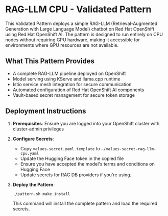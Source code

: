 # RAG-LLM CPU - Validated Pattern

This Validated Pattern deploys a simple RAG-LLM (Retrieval-Augmented Generation with Large Language Model) chatbot on Red Hat OpenShift using Red Hat OpenShift AI. The pattern is designed to run entirely on CPU nodes without requiring GPU hardware, making it accessible for environments where GPU resources are not available.

## What This Pattern Provides

- A complete RAG-LLM pipeline deployed on OpenShift
- Model serving using KServe and llama.cpp runtime
- Istio service mesh integration for secure communication
- Automated configuration of Red Hat OpenShift AI components
- Vault-based secret management for secure token storage

## Deployment Instructions

1. **Prerequisites**: Ensure you are logged into your OpenShift cluster with cluster-admin privileges

2. **Configure Secrets**:
   - Copy `values-secret.yaml.template` to `~/values-secret-rag-llm-cpu.yaml`
   - Update the Hugging Face token in the copied file
   - Ensure you have accepted the model's terms and conditions on Hugging Face
   - Update secrets for RAG DB providers if you're using.

3. **Deploy the Pattern**:
   ```bash
   ./pattern.sh make install
   ```

   This command will install the complete pattern and load the required secrets.
